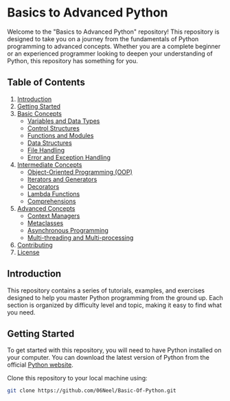 # Basics to Advanced Python

Welcome to the "Basics to Advanced Python" repository! This repository is designed to take you on a journey from the fundamentals of Python programming to advanced concepts. Whether you are a complete beginner or an experienced programmer looking to deepen your understanding of Python, this repository has something for you.

## Table of Contents

1. [Introduction](#introduction)
2. [Getting Started](#getting-started)
3. [Basic Concepts](#basic-concepts)
    - [Variables and Data Types](#variables-and-data-types)
    - [Control Structures](#control-structures)
    - [Functions and Modules](#functions-and-modules)
    - [Data Structures](#data-structures)
    - [File Handling](#file-handling)
    - [Error and Exception Handling](#error-and-exception-handling)
4. [Intermediate Concepts](#intermediate-concepts)
    - [Object-Oriented Programming (OOP)](#object-oriented-programming-oop)
    - [Iterators and Generators](#iterators-and-generators)
    - [Decorators](#decorators)
    - [Lambda Functions](#lambda-functions)
    - [Comprehensions](#comprehensions)
5. [Advanced Concepts](#advanced-concepts)
    - [Context Managers](#context-managers)
    - [Metaclasses](#metaclasses)
    - [Asynchronous Programming](#asynchronous-programming)
    - [Multi-threading and Multi-processing](#multi-threading-and-multi-processing)
6. [Contributing](#contributing)
7. [License](#license)

## Introduction

This repository contains a series of tutorials, examples, and exercises designed to help you master Python programming from the ground up. Each section is organized by difficulty level and topic, making it easy to find what you need.

## Getting Started

To get started with this repository, you will need to have Python installed on your computer. You can download the latest version of Python from the official [Python website](https://www.python.org/).

Clone this repository to your local machine using:
```bash
git clone https://github.com/06Neel/Basic-Of-Python.git

